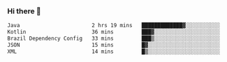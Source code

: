 ### Hi there 👋

<!--START_SECTION:waka-->

```txt
Java                       2 hrs 19 mins   █████████████▓░░░░░░░░░░░   55.07 %
Kotlin                     36 mins         ███▓░░░░░░░░░░░░░░░░░░░░░   14.31 %
Brazil Dependency Config   33 mins         ███▒░░░░░░░░░░░░░░░░░░░░░   13.15 %
JSON                       15 mins         █▓░░░░░░░░░░░░░░░░░░░░░░░   06.20 %
XML                        14 mins         █▒░░░░░░░░░░░░░░░░░░░░░░░   05.90 %
```

<!--END_SECTION:waka-->

<!--
**jerry-shao/jerry-shao** is a ✨ _special_ ✨ repository because its `README.md` (this file) appears on your GitHub profile.

Here are some ideas to get you started:

- 🔭 I’m currently working on ...
- 🌱 I’m currently learning ...
- 👯 I’m looking to collaborate on ...
- 🤔 I’m looking for help with ...
- 💬 Ask me about ...
- 📫 How to reach me: ...
- 😄 Pronouns: ...
- ⚡ Fun fact: ...
-->
